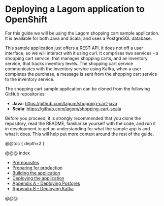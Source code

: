 # Deploying a Lagom application to OpenShift

For this guide we will be using the Lagom shopping cart sample application. It is available for both Java and Scala, and uses a PostgreSQL database.

This sample application just offers a REST API, it does not off a user interface, so we will interact with it using curl. It comprises two services - a shopping cart service, that manages shopping carts, and an inventory service, that tracks inventory levels. The shopping cart service communicates with the inventory service using Kafka, when a user completes the purchase, a message is sent from the shopping cart service to the inventory service.

The shopping cart sample application can be cloned from the following GitHub repositories:

* **Java**: https://github.com/lagom/shopping-cart-java
* **Scala**: https://github.com/lagom/shopping-cart-scala

Before you proceed, it is strongly recommended that you clone the repository, read the README, familiarise yourself with the code, and run it in development to get an understanding for what the sample app is and what it does. This will help put more context around the rest of the guide.

@@toc { depth=2 }

@@@ index

* [Prerequisites](prerequisites.md)
* [Preparing for production](preparing-for-production.md)
* [Building the application](building.md)
* [Deploying the application](deploying.md)
* [Appendix A - Deploying Postgres](deploying-postgres.md)
* [Appendix B - Deploying Kafka](deploying-kafka.md)

@@@

